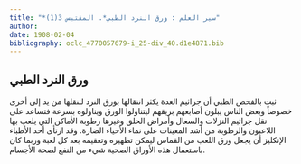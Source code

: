 ```yaml
---
title: "*سير العلم : ورق النرد الطبي*. المقتبس 3(1)"
author: 
date: 1908-02-04
bibliography: oclc_4770057679-i_25-div_40.d1e4871.bib
---
```




##  ورق النرد الطبي 


  ثبت بالفحص الطبي أن جراثيم العدة يكثر انتقالها بورق النرد لتنقلها من يد إلى أخرى خصوصاً وبعض الناس يبلون أصابعهم بريقهم ليتناولوا الورق ويناولوه بسرعة فتساعد على نقل جراثيم النزلات والسعال وأمراض الحلق وغيرها رطوبة الأماكن التي يلعب بها اللاعبون والرطوبة من أشد المعينات على نماء الأحياء الضارة. وقد ارتأى  أحد  الأطباء الإنكليز أن يجعل ورق اللعب من القماس ليمكن تطهيره وتعقيمه بعد كل لعبة وربما كان باستعمال هذه الأوراق الصحية شيء من النفع لصحة الأجسام. 
